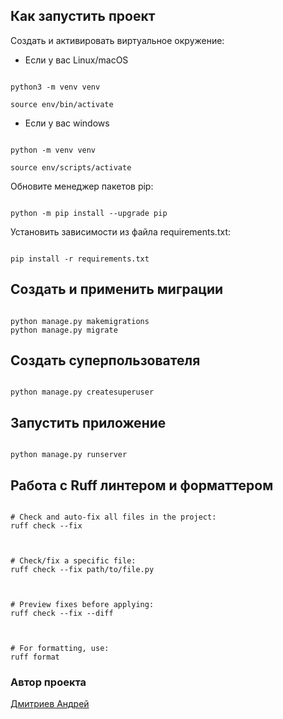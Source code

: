 
## Как запустить проект

  

Cоздать и активировать виртуальное окружение:

  

* Если у вас Linux/macOS

  

```

python3 -m venv venv

source env/bin/activate

```

  

* Если у вас windows

  

```

python -m venv venv

source env/scripts/activate

```

  

Обновите менеджер пакетов pip:

  

```

python -m pip install --upgrade pip

```

  
  

Установить зависимости из файла requirements.txt:

  

```

pip install -r requirements.txt

```

  

## Создать и применить миграции

  

```

python manage.py makemigrations
python manage.py migrate

```

  

## Создать суперпользователя


```

python manage.py createsuperuser

```


## Запустить приложение


```

python manage.py runserver

```
  

## Работа с Ruff линтером и форматтером
  

```

# Check and auto-fix all files in the project:
ruff check --fix

  

# Check/fix a specific file:
ruff check --fix path/to/file.py

  

# Preview fixes before applying:
ruff check --fix --diff

  

# For formatting, use:
ruff format

```

  
  

### Автор проекта

  

[Дмитриев Андрей](https://github.com/dmi3ev1987)